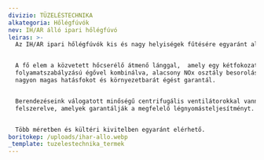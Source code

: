 ```yaml
---
divizio: TÜZELÉSTECHNIKA
alkategoria: Hőlégfúvók
nev: IH/AR álló ipari hőlégfúvó
leiras: >-
  Az IH/AR ipari hőlégfúvók kis és nagy helyiségek fűtésére egyaránt alkalmasak.


  A fő elem a közvetett hőcserélő átmenő lánggal,  amely egy kétfokozatú vagy
  folyamatszabályzású égővel kombinálva, alacsony NOx osztály besorolással
  nagyon magas hatásfokot és környezetbarát égést garantál.


  Berendezéseink válogatott minőségű centrifugális ventilátorokkal vannak
  felszerelve, amelyek garantálják a megfelelő légnyomásteljesítményt.


  Több méretben és kültéri kivitelben egyaránt elérhető. 
boritokep: /uploads/ihar-allo.webp
_template: tuzelestechnika_termek
---
```


